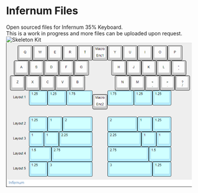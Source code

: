 # Infernum Files
 Open sourced files for Infernum 35% Keyboard.  
This is a work in progress and more files can be uploaded upon request.  
![Skeleton Kit](image.png)
![KLE](image-1.png)